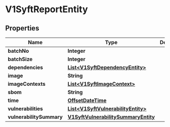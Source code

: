 # V1SyftReportEntity

## Properties
Name | Type | Description | Notes
------------ | ------------- | ------------- | -------------
**batchNo** | **Integer** |  |  [optional]
**batchSize** | **Integer** |  |  [optional]
**dependencies** | [**List&lt;V1SyftDependencyEntity&gt;**](V1SyftDependencyEntity.md) |  |  [optional]
**image** | **String** |  |  [optional]
**imageContexts** | [**List&lt;V1SyftImageContext&gt;**](V1SyftImageContext.md) |  |  [optional]
**sbom** | **String** |  |  [optional]
**time** | [**OffsetDateTime**](OffsetDateTime.md) |  |  [optional]
**vulnerabilities** | [**List&lt;V1SyftVulnerabilityEntity&gt;**](V1SyftVulnerabilityEntity.md) |  |  [optional]
**vulnerabilitySummary** | [**V1SyftVulnerabilitySummaryEntity**](V1SyftVulnerabilitySummaryEntity.md) |  |  [optional]
